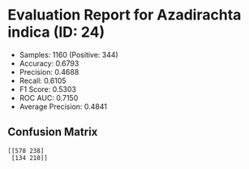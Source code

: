 # Evaluation Report for Azadirachta indica (ID: 24)
- Samples: 1160 (Positive: 344)
- Accuracy: 0.6793
- Precision: 0.4688
- Recall: 0.6105
- F1 Score: 0.5303
- ROC AUC: 0.7150
- Average Precision: 0.4841

## Confusion Matrix
```
[[578 238]
 [134 210]]
```